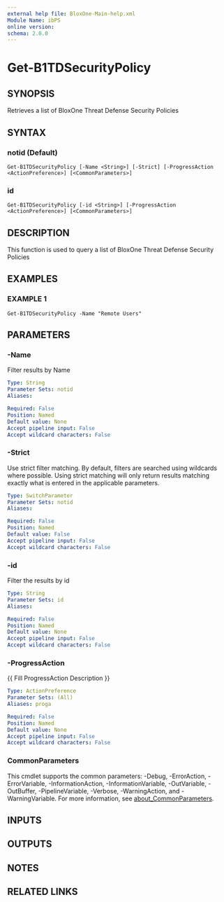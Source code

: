 ```yaml
---
external help file: BloxOne-Main-help.xml
Module Name: ibPS
online version:
schema: 2.0.0
---
```


# Get-B1TDSecurityPolicy

## SYNOPSIS
Retrieves a list of BloxOne Threat Defense Security Policies

## SYNTAX

### notid (Default)
```
Get-B1TDSecurityPolicy [-Name <String>] [-Strict] [-ProgressAction <ActionPreference>] [<CommonParameters>]
```

### id
```
Get-B1TDSecurityPolicy [-id <String>] [-ProgressAction <ActionPreference>] [<CommonParameters>]
```

## DESCRIPTION
This function is used to query a list of BloxOne Threat Defense Security Policies

## EXAMPLES

### EXAMPLE 1
```
Get-B1TDSecurityPolicy -Name "Remote Users"
```

## PARAMETERS

### -Name
Filter results by Name

```yaml
Type: String
Parameter Sets: notid
Aliases:

Required: False
Position: Named
Default value: None
Accept pipeline input: False
Accept wildcard characters: False
```

### -Strict
Use strict filter matching.
By default, filters are searched using wildcards where possible.
Using strict matching will only return results matching exactly what is entered in the applicable parameters.

```yaml
Type: SwitchParameter
Parameter Sets: notid
Aliases:

Required: False
Position: Named
Default value: False
Accept pipeline input: False
Accept wildcard characters: False
```

### -id
Filter the results by id

```yaml
Type: String
Parameter Sets: id
Aliases:

Required: False
Position: Named
Default value: None
Accept pipeline input: False
Accept wildcard characters: False
```

### -ProgressAction
{{ Fill ProgressAction Description }}

```yaml
Type: ActionPreference
Parameter Sets: (All)
Aliases: proga

Required: False
Position: Named
Default value: None
Accept pipeline input: False
Accept wildcard characters: False
```

### CommonParameters
This cmdlet supports the common parameters: -Debug, -ErrorAction, -ErrorVariable, -InformationAction, -InformationVariable, -OutVariable, -OutBuffer, -PipelineVariable, -Verbose, -WarningAction, and -WarningVariable. For more information, see [about_CommonParameters](http://go.microsoft.com/fwlink/?LinkID=113216).

## INPUTS

## OUTPUTS

## NOTES

## RELATED LINKS
